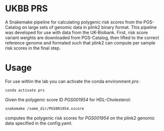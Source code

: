 # UKBB PRS
A Snakemake pipeline for calculating polygenic risk scores from the PGS-Catalog on large sets of genomic data in plink2 binary format. This pipeline was developed for use with data from the UK-Biobank.
First, risk score variant weights are downloaded from PGS-Catalog, then lifted to the correct reference genome and formated such that plink2 can compute per sample risk scores in the final step.
# Usage
For use within the lab you can activate the conda environment *prs*:
```bash
conda activate prs
```
Given the polygenic score ID *PGS001954* for HDL-Cholesterol:
```bash
snakemake /some_dir/PGS001954.sscore
```
computes the polygenic risk scores for *PGS001954* on the plink2 genomic data specified in the config.yaml.